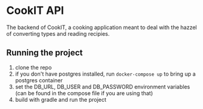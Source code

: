 # CookIT API
The backend of CookIT, a cooking application meant to deal with the hazzel of converting types and reading recipies.

## Running the project

1) clone the repo
2) if you don't have postgres installed, run `docker-compose up` to bring up a postgres container
3) set the DB_URL, DB_USER and DB_PASSWORD environment variables (can be found in the compose file if you are using that)
4) build with gradle and run the project
